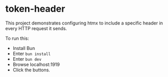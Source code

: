 # token-header

This project demonstrates configuring htmx to
include a specific header in every HTTP request it sends.

To run this:

- Install Bun
- Enter `bun install`
- Enter `bun dev`
- Browse localhost:1919
- Click the buttons.
